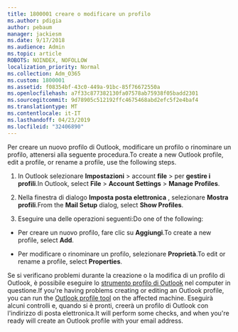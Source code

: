 ```yaml
---
title: 1800001 creare o modificare un profilo
ms.author: pdigia
author: pebaum
manager: jackiesm
ms.date: 9/17/2018
ms.audience: Admin
ms.topic: article
ROBOTS: NOINDEX, NOFOLLOW
localization_priority: Normal
ms.collection: Adm_O365
ms.custom: 1800001
ms.assetid: f08354bf-43c0-449a-91bc-85f76672550a
ms.openlocfilehash: a7f33c877382130fa07578ab75938f05badd2301
ms.sourcegitcommit: 9d78905c512192ffc4675468abd2efc5f2e4baf4
ms.translationtype: MT
ms.contentlocale: it-IT
ms.lasthandoff: 04/23/2019
ms.locfileid: "32406890"
---
```

<span data-ttu-id="e87cf-102">Per creare un nuovo profilo di Outlook, modificare un profilo o rinominare un profilo, attenersi alla seguente procedura.</span><span class="sxs-lookup"><span data-stu-id="e87cf-102">To create a new Outlook profile, edit a profile, or rename a profile, use the following steps.</span></span>
  
1. <span data-ttu-id="e87cf-103">In Outlook selezionare **Impostazioni** \> account **file** \> per **gestire i profili**.</span><span class="sxs-lookup"><span data-stu-id="e87cf-103">In Outlook, select **File** \> **Account Settings** \> **Manage Profiles**.</span></span>
    
2. <span data-ttu-id="e87cf-104">Nella finestra di dialogo **Imposta posta elettronica** , selezionare **Mostra profili**.</span><span class="sxs-lookup"><span data-stu-id="e87cf-104">From the **Mail Setup** dialog, select **Show Profiles**.</span></span>
    
3. <span data-ttu-id="e87cf-105">Eseguire una delle operazioni seguenti:</span><span class="sxs-lookup"><span data-stu-id="e87cf-105">Do one of the following:</span></span>
    
  - <span data-ttu-id="e87cf-106">Per creare un nuovo profilo, fare clic su **Aggiungi**.</span><span class="sxs-lookup"><span data-stu-id="e87cf-106">To create a new profile, select **Add**.</span></span>
    
  - <span data-ttu-id="e87cf-107">Per modificare o rinominare un profilo, selezionare **Proprietà**.</span><span class="sxs-lookup"><span data-stu-id="e87cf-107">To edit or rename a profile, select **Properties**.</span></span>
    
<span data-ttu-id="e87cf-108">Se si verificano problemi durante la creazione o la modifica di un profilo di Outlook, è possibile eseguire lo [strumento profilo di Outlook](https://aka.ms/SaRA-OutlookSetupProfile) nel computer in questione.</span><span class="sxs-lookup"><span data-stu-id="e87cf-108">If you're having problems creating or editing an Outlook profile, you can run the [Outlook profile tool](https://aka.ms/SaRA-OutlookSetupProfile) on the affected machine.</span></span> <span data-ttu-id="e87cf-109">Eseguirà alcuni controlli e, quando si è pronti, creerà un profilo di Outlook con l'indirizzo di posta elettronica.</span><span class="sxs-lookup"><span data-stu-id="e87cf-109">It will perform some checks, and when you're ready will create an Outlook profile with your email address.</span></span> 
  

